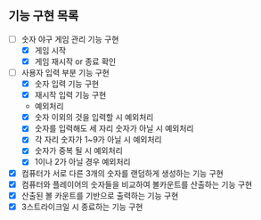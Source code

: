 ## 기능 구현 목록

- [ ]  숫자 야구 게임 관리 기능 구현
    - [x]  게임 시작
    - [x]  게임 재시작 or 종료 확인
- [ ]  사용자 입력 부분 기능 구현
    - [x]  숫자 입력 기능 구현
    - [x]  재시작 입력 기능 구현
    - 예외처리
    - [x]  숫자 이외의 것을 입력할 시 예외처리
    - [x]  숫자를 입력해도 세 자리 숫자가 아닐 시 예외처리
    - [x]  각 자리 숫자가 1~9가 아닐 시 예외처리
    - [x]  숫자가 중복 될 시 예외처리
    - [x]  1이나 2가 아닐 경우 예외처리
- [x]  컴퓨터가 서로 다른 3개의 숫자를 랜덤하게 생성하는 기능 구현
- [x]  컴퓨터와 플레이어의 숫자들을 비교하여 볼카운트를 산출하는 기능 구현
- [x]  산출된 볼 카운트를 기반으로 출력하는 기능 구현
- [x]  3스트라이크일 시 종료하는 기능 구현